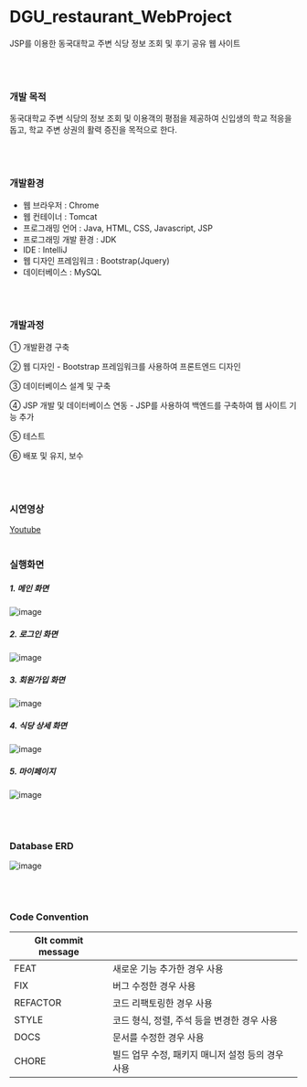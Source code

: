 # DGU_restaurant_WebProject
JSP를 이용한 동국대학교 주변 식당 정보 조회 및 후기 공유 웹 사이트


<br><br>
### 개발 목적

동국대학교 주변 식당의 정보 조회 및 이용객의 평점을 제공하여 신입생의 학교 적응을 돕고, 학교 주변 상권의 활력 증진을 목적으로 한다.


<br><br>
### 개발환경 

* 웹 브라우저 : Chrome 
* 웹 컨테이너 : Tomcat 
* 프로그래밍 언어 : Java, HTML, CSS, Javascript, JSP
* 프로그래밍 개발 환경 : JDK
* IDE : IntelliJ
* 웹 디자인 프레임워크 : Bootstrap(Jquery)
* 데이터베이스 : MySQL


<br><br>
### 개발과정

① 개발환경 구축

② 웹 디자인 - Bootstrap 프레임워크를 사용하여 프론트엔드 디자인

③ 데이터베이스 설계 및 구축

④ JSP 개발 및 데이터베이스 연동 - JSP를 사용하여 백엔드를 구축하여 웹 사이트 기능 추가

⑤ 테스트

⑥ 배포 및 유지, 보수

<br><br>
### 시연영상
[Youtube](https://www.youtube.com/watch?v=zNzMoNpvKk8)
<br><br>
### 실행화면

##### 1. 메인 화면

![image](https://user-images.githubusercontent.com/45346786/131139091-940d665d-3be5-488c-9af3-3372f5c83bf8.png)


##### 2. 로그인 화면

![image](https://user-images.githubusercontent.com/45346786/131139395-3a021481-391a-451a-8415-c0dfdb0d975e.png)


##### 3. 회원가입 화면

![image](https://user-images.githubusercontent.com/45346786/131139629-52d0e2a6-f2a3-4df5-8306-7cefe671136d.png)


##### 4. 식당 상세 화면

![image](https://user-images.githubusercontent.com/45346786/131140121-c54c52fa-f9d5-481f-a4a5-20bd93c72098.png)


##### 5. 마이페이지

![image](https://user-images.githubusercontent.com/45346786/131142430-84a3a33f-1369-4c6f-adcf-05d1ca2c8744.png)


<br><br>
### Database ERD

![image](https://user-images.githubusercontent.com/45346786/131141179-6bd41d90-94ac-4784-9e24-4e2b19ebc203.png)


<br><br>
### Code Convention

| GIt commit message |                                                   |
| ------------------ | ------------------------------------------------- |
| FEAT               | 새로운 기능 추가한 경우 사용                      |
| FIX                | 버그 수정한 경우 사용                             |
| REFACTOR           | 코드 리팩토링한 경우 사용                         |
| STYLE              | 코드 형식, 정렬, 주석 등을 변경한 경우 사용       |
| DOCS               | 문서를 수정한 경우 사용                           |
| CHORE              | 빌드 업무 수정, 패키지 매니저 설정 등의 경우 사용 |
